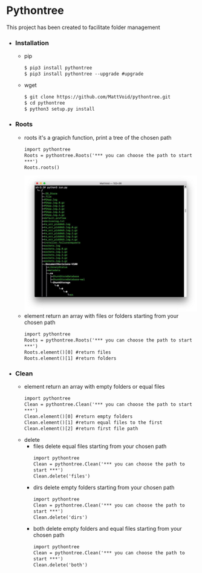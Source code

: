 # Pythontree

This project has been created to facilitate folder management

* ### Installation ###
	* pip
		```
		$ pip3 install pythontree
		$ pip3 install pythontree --upgrade #upgrade
		```
	* wget
		```
		$ git clone https://github.com/MattVoid/pythontree.git
		$ cd pythontree
		$ python3 setup.py install
		```
* ### Roots ###
	* roots
		it's a grapich function, print a tree of the chosen path
		```
		import pythontree
		Roots = pythontree.Roots('*** you can choose the path to start ***')
		Roots.roots()
		```
		![Alt text](https://raw.githubusercontent.com/MattVoid/pythontree/master/img/roots.jpg?raw=true)
	* element
		return an array with files or folders starting from your chosen path
		```
		import pythontree
		Roots = pythontree.Roots('*** you can choose the path to start ***')
		Roots.element()[0] #return files
		Roots.element()[1] #return folders
		```
* ### Clean ###
  	* element
		return an array with empty folders or equal files
		```
		import pythontree
		Clean = pythontree.Clean('*** you can choose the path to start ***')
		Clean.element()[0] #return empty folders
		Clean.element()[1] #return equal files to the first
		Clean.element()[2] #return first file path
		```
	* delete
		* files
			delete equal files starting from your chosen path
			```
			import pythontree
			Clean = pythontree.Clean('*** you can choose the path to start ***')
			Clean.delete('files')
			```
		* dirs
			delete empty folders starting from your chosen path
			```
			import pythontree
			Clean = pythontree.Clean('*** you can choose the path to start ***')
			Clean.delete('dirs')
			```
		* both
			delete empty folders and equal files starting from your chosen path
			```
			import pythontree
			Clean = pythontree.Clean('*** you can choose the path to start ***')
			Clean.delete('both')
			```
